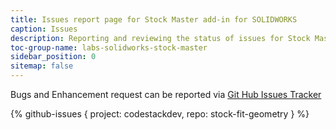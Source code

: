 ```yaml
---
title: Issues report page for Stock Master add-in for SOLIDWORKS
caption: Issues
description: Reporting and reviewing the status of issues for Stock Master add-in for SOLIDWORKS
toc-group-name: labs-solidworks-stock-master
sidebar_position: 0
sitemap: false
---
```

Bugs and Enhancement request can be reported via [Git Hub Issues Tracker](https://github.com/codestackdev/stock-fit-geometry/issues)

{% github-issues { project: codestackdev, repo: stock-fit-geometry } %}